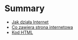 # Summary

* [Jak działa Internet](how-internet-works/README.md)
* [Co zawiera strona internetowa](webpage/README.md)
* [Kod HTML](html-code/README.md)